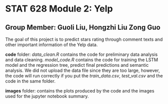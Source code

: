 # STAT 628 Module 2: Yelp

## Group Member: Guoli Liu, Hongzhi Liu Zong Guo

The goal of this project is to predict stars rating through comment texts and other important information of the Yelp data.

**code** folder: *data_clean.R* contains the code for preliminary data analysis and data cleaning. *model_code.R* contains the code for training the LSTM model and the regression tree, predict final predictions and semantic analysis. We did not upload the data file since they are too large, however, the code will run correctly if you put the *train_data.csv*, *test_val.csv* and the code in the same folder.

**images** folder: contains the plots produced by the code and the images used for the jupyter notebook summary.
